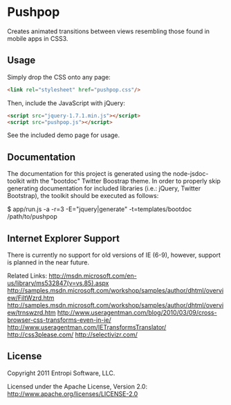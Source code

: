 Pushpop
=======

Creates animated transitions between views resembling those found in mobile apps in CSS3.

Usage
-----

Simply drop the CSS onto any page:

``` html
<link rel="stylesheet" href="pushpop.css"/>
```

Then, include the JavaScript with jQuery:

``` html
<script src="jquery-1.7.1.min.js"></script>
<script src="pushpop.js"></script>
```

See the included demo page for usage.

Documentation
-------------
The documentation for this project is generated using the node-jsdoc-toolkit with the "bootdoc" Twitter Boostrap theme. In order to properly skip generating documentation for included libraries (i.e.: jQuery, Twitter Bootstrap), the toolkit should be executed as follows:

$ app/run.js -a -r=3 -E="jquery|generate" -t=templates/bootdoc /path/to/pushpop

Internet Explorer Support
-------------------------
There is currently no support for old versions of IE (6-9), however, support is planned in the near future.

Related Links:
http://msdn.microsoft.com/en-us/library/ms532847(v=vs.85).aspx
http://samples.msdn.microsoft.com/workshop/samples/author/dhtml/overview/FiltWzrd.htm
http://samples.msdn.microsoft.com/workshop/samples/author/dhtml/overview/trnswzrd.htm
http://www.useragentman.com/blog/2010/03/09/cross-browser-css-transforms-even-in-ie/
http://www.useragentman.com/IETransformsTranslator/
http://css3please.com/
http://selectivizr.com/

License
---------------------
Copyright 2011 Entropi Software, LLC.

Licensed under the Apache License, Version 2.0: http://www.apache.org/licenses/LICENSE-2.0
